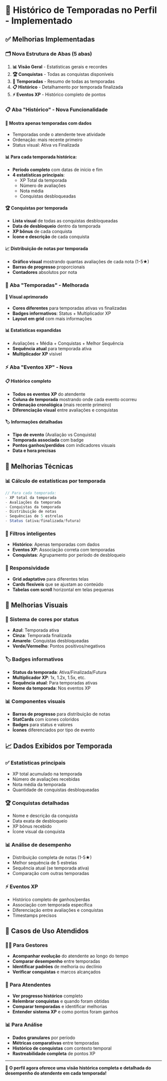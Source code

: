 # 📅 Histórico de Temporadas no Perfil - Implementado

## ✅ Melhorias Implementadas

### 🗂️ **Nova Estrutura de Abas (5 abas)**
1. **📊 Visão Geral** - Estatísticas gerais e recordes
2. **🏆 Conquistas** - Todas as conquistas disponíveis
3. **📅 Temporadas** - Resumo de todas as temporadas
4. **📋 Histórico** - Detalhamento por temporada finalizada
5. **⚡ Eventos XP** - Histórico completo de pontos

### 📋 **Aba "Histórico" - Nova Funcionalidade**

#### 🎯 **Mostra apenas temporadas com dados**
- Temporadas onde o atendente teve atividade
- Ordenação: mais recente primeiro
- Status visual: Ativa vs Finalizada

#### 📊 **Para cada temporada histórica:**
- **Período completo** com datas de início e fim
- **4 estatísticas principais**:
  - XP Total da temporada
  - Número de avaliações
  - Nota média
  - Conquistas desbloqueadas

#### 🏆 **Conquistas por temporada**
- **Lista visual** de todas as conquistas desbloqueadas
- **Data de desbloqueio** dentro da temporada
- **XP bônus** de cada conquista
- **Ícone e descrição** de cada conquista

#### 📈 **Distribuição de notas por temporada**
- **Gráfico visual** mostrando quantas avaliações de cada nota (1-5★)
- **Barras de progresso** proporcionais
- **Contadores** absolutos por nota

### 📅 **Aba "Temporadas" - Melhorada**

#### 🎨 **Visual aprimorado**
- **Cores diferentes** para temporadas ativas vs finalizadas
- **Badges informativos**: Status + Multiplicador XP
- **Layout em grid** com mais informações

#### 📊 **Estatísticas expandidas**
- Avaliações + Média + Conquistas + Melhor Sequência
- **Sequência atual** para temporada ativa
- **Multiplicador XP** visível

### ⚡ **Aba "Eventos XP" - Nova**

#### 📋 **Histórico completo**
- **Todos os eventos XP** do atendente
- **Coluna de temporada** mostrando onde cada evento ocorreu
- **Ordenação cronológica** (mais recente primeiro)
- **Diferenciação visual** entre avaliações e conquistas

#### 🏷️ **Informações detalhadas**
- **Tipo de evento** (Avaliação vs Conquista)
- **Temporada associada** com badge
- **Pontos ganhos/perdidos** com indicadores visuais
- **Data e hora precisas**

## 🔧 **Melhorias Técnicas**

### 📊 **Cálculo de estatísticas por temporada**
```typescript
// Para cada temporada:
- XP total da temporada
- Avaliações da temporada  
- Conquistas da temporada
- Distribuição de notas
- Sequências de 5 estrelas
- Status (ativa/finalizada/futura)
```

### 🎯 **Filtros inteligentes**
- **Histórico**: Apenas temporadas com dados
- **Eventos XP**: Associação correta com temporadas
- **Conquistas**: Agrupamento por período de desbloqueio

### 📱 **Responsividade**
- **Grid adaptativo** para diferentes telas
- **Cards flexíveis** que se ajustam ao conteúdo
- **Tabelas com scroll** horizontal em telas pequenas

## 🎨 **Melhorias Visuais**

### 🌈 **Sistema de cores por status**
- **Azul**: Temporada ativa
- **Cinza**: Temporada finalizada
- **Amarelo**: Conquistas desbloqueadas
- **Verde/Vermelho**: Pontos positivos/negativos

### 🏷️ **Badges informativos**
- **Status da temporada**: Ativa/Finalizada/Futura
- **Multiplicador XP**: 1x, 1.2x, 1.5x, etc.
- **Sequência atual**: Para temporadas ativas
- **Nome da temporada**: Nos eventos XP

### 📊 **Componentes visuais**
- **Barras de progresso** para distribuição de notas
- **StatCards** com ícones coloridos
- **Badges** para status e valores
- **Ícones** diferenciados por tipo de evento

## 📈 **Dados Exibidos por Temporada**

### ✅ **Estatísticas principais**
- XP total acumulado na temporada
- Número de avaliações recebidas
- Nota média da temporada
- Quantidade de conquistas desbloqueadas

### 🏆 **Conquistas detalhadas**
- Nome e descrição da conquista
- Data exata de desbloqueio
- XP bônus recebido
- Ícone visual da conquista

### 📊 **Análise de desempenho**
- Distribuição completa de notas (1-5★)
- Melhor sequência de 5 estrelas
- Sequência atual (se temporada ativa)
- Comparação com outras temporadas

### ⚡ **Eventos XP**
- Histórico completo de ganhos/perdas
- Associação com temporada específica
- Diferenciação entre avaliações e conquistas
- Timestamps precisos

## 🎯 **Casos de Uso Atendidos**

### 👨‍💼 **Para Gestores**
- **Acompanhar evolução** do atendente ao longo do tempo
- **Comparar desempenho** entre temporadas
- **Identificar padrões** de melhoria ou declínio
- **Verificar conquistas** e marcos alcançados

### 👤 **Para Atendentes**
- **Ver progresso histórico** completo
- **Relembrar conquistas** e quando foram obtidas
- **Comparar temporadas** e identificar melhorias
- **Entender sistema XP** e como pontos foram ganhos

### 📊 **Para Análise**
- **Dados granulares** por período
- **Métricas comparativas** entre temporadas
- **Histórico de conquistas** com contexto temporal
- **Rastreabilidade completa** de pontos XP

---

🎉 **O perfil agora oferece uma visão histórica completa e detalhada do desempenho do atendente em cada temporada!**
